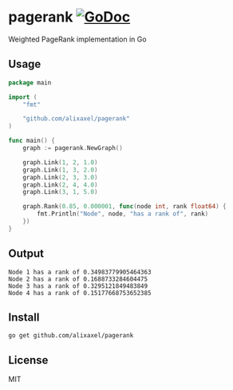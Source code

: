 # pagerank [![GoDoc](https://godoc.org/github.com/alixaxel/pagerank?status.svg)](https://godoc.org/github.com/alixaxel/pagerank)

Weighted PageRank implementation in Go

## Usage

```go
package main

import (
	"fmt"

	"github.com/alixaxel/pagerank"
)

func main() {
	graph := pagerank.NewGraph()

	graph.Link(1, 2, 1.0)
	graph.Link(1, 3, 2.0)
	graph.Link(2, 3, 3.0)
	graph.Link(2, 4, 4.0)
	graph.Link(3, 1, 5.0)

	graph.Rank(0.85, 0.000001, func(node int, rank float64) {
		fmt.Println("Node", node, "has a rank of", rank)
	})
}
```

## Output

```
Node 1 has a rank of 0.34983779905464363
Node 2 has a rank of 0.1688733284604475
Node 3 has a rank of 0.3295121849483849
Node 4 has a rank of 0.15177668753652385
```

## Install

	go get github.com/alixaxel/pagerank

## License

MIT
